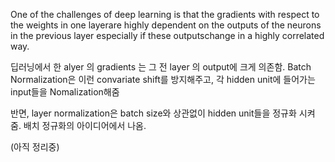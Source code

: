 One of the challenges of deep learning is that the gradients with respect to the weights in one layerare highly dependent on the outputs of the neurons in the previous layer especially if these outputschange in a highly correlated way.

딥러닝에서 한 alyer 의 gradients 는 그 전 layer 의 output에 크게 의존함. Batch Normalization은 이런 convariate shift를 방지해주고, 각 hidden unit에 들어가는 input들을 Nomalization해줌

반면, layer normalization은 batch size와 상관없이 hidden unit들을 정규화 시켜줌. 배치 정규화의 아이디어에서 나옴.


(아직 정리중)
